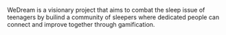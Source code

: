 WeDream is a visionary project that aims to combat the sleep issue of teenagers by builind a community of sleepers where dedicated people can connect and improve together through gamification.
